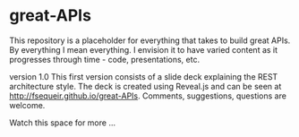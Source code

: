 great-APIs
==========

This repository is a placeholder for everything that takes to build great APIs. By everything I mean everything. I envision it to have varied content as it progresses through time - code, presentations, etc. 

version 1.0
This first version consists of a slide deck explaining the REST architecture style. The deck is created using Reveal.js and can be seen at http://fsequeir.github.io/great-APIs. Comments, suggestions, questions are welcome. 

Watch this space for more ...


